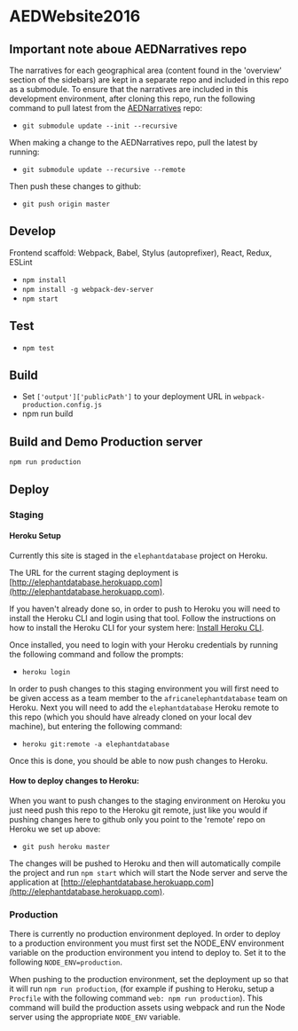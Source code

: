 # AEDWebsite2016

## Important note aboue AEDNarratives repo
The narratives for each geographical area (content found in the 'overview' section of the sidebars) are kept in a separate repo and included in this repo as a submodule. To ensure that the narratives are included in this development environment, after cloning this repo, run the following command to pull latest from the [AEDNarratives](https://github.com/AfESG/AEDNarratives) repo:

* `git submodule update --init --recursive`

When making a change to the AEDNarratives repo, pull the latest by running:

* `git submodule update --recursive --remote`

Then push these changes to github:

* `git push origin master`

## Develop
Frontend scaffold: Webpack, Babel, Stylus (autoprefixer), React, Redux, ESLint

* `npm install`
* `npm install -g webpack-dev-server`
* `npm start`

## Test
* `npm test`

## Build
* Set `['output']['publicPath']` to your deployment URL in `webpack-production.config.js`
* npm run build

## Build and Demo Production server

`npm run production`

## Deploy

### Staging

#### Heroku Setup

Currently this site is staged in the `elephantdatabase` project on Heroku. 

The URL for the current staging deployment is [http://elephantdatabase.herokuapp.com](http://elephantdatabase.herokuapp.com).

If you haven't already done so, in order to push to Heroku you will need to install the Heroku CLI and login using that tool. Follow the instructions on how to install the Heroku CLI for your system here: [Install Heroku CLI](https://devcenter.heroku.com/articles/heroku-cli).

Once installed, you need to login with your Heroku credentials by running the following command and follow the prompts:

* `heroku login`

In order to push changes to this staging environment you will first need to be given access as a team member to the `africanelephantdatabase` team on Heroku. Next you will need to add the `elephantdatabase` Heroku remote to this repo (which you should have already cloned on your local dev machine), but entering the following command: 

* `heroku git:remote -a elephantdatabase`

Once this is done, you should be able to now push changes to Heroku.

#### How to deploy changes to Heroku:

When you want to push changes to the staging environment on Heroku you just need push this repo to the Heroku git remote, just like you would if pushing changes here to github only you point to the 'remote' repo on Heroku we set up above:

* `git push heroku master`

The changes will be pushed to Heroku and then will automatically compile the project and run `npm start` which will start the Node server and serve the application at [http://elephantdatabase.herokuapp.com](http://elephantdatabase.herokuapp.com).

### Production
There is currently no production environment deployed. In order to deploy to a production environment you must first set the NODE_ENV environment variable on the production environment you intend to deploy to. Set it to the following `NODE_ENV=production`.

When pushing to the production environment, set the deployment up so that it will run `npm run production`, (for example if pushing to Heroku, setup a `Procfile` with the following command `web: npm run production`). This command will build the production assets using webpack and run the Node server using the appropriate `NODE_ENV` variable. 
